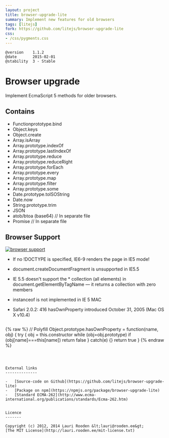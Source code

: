 ```yaml
---                                                                             
layout: project                                                                 
title: browser-upgrade-lite
summary: Implement new features for old browsers
tags: [litejs]                                                                    
fork: https://github.com/litejs/browser-upgrade-lite
css:                                                                            
- /css/pygments.css                                                              
---                                                                             
```


[7]: https://ci.testling.com/litejs/browser-upgrade-lite.png
[8]: https://ci.testling.com/litejs/browser-upgrade-lite


    @version    1.1.2
    @date       2015-02-01
    @stability  3 - Stable



Browser upgrade
===============

Implement EcmaScript 5 methods for older browsers.


Contains
--------

- Functionprototype.bind
- Object.keys
- Object.create
- Array.isArray
- Array.prototype.indexOf
- Array.prototype.lastIndexOf
- Array.prototype.reduce
- Array.prototype.reduceRight
- Array.prototype.forEach
- Array.prototype.every
- Array.prototype.map
- Array.prototype.filter
- Array.prototype.some
- Date.prototype.toISOString
- Date.now
- String.prototype.trim
- JSON
- atob/btoa (base64) // In separate file
- Promise            // In separate file


Browser Support
---------------

[![browser support][7]][8]

-   If no !DOCTYPE is specified, IE6-9 renders the page in IE5 mode!
-   document.createDocumentFragment is unsupported in IE5.5
-   IE 5.5 doesn't support the * collection (all elements) in
    document.getElementByTagName — it returns a collection with zero members
-   instanceof is not implemented in IE 5 MAC
-   Safari 2.0.2: 416     hasOwnProperty introduced October 31, 2005 (Mac OS X v10.4)

    ```javascript
{% raw %}
    // Polyfill
    Object.prototype.hasOwnProperty = function(name, obj) {
    	try {
    		obj = this.constructor
    		while (obj=obj.prototype) if (obj[name]===this[name]) return false
    	} catch(e) {}
    	return true
    }
    {% endraw %}
```



External links
--------------

-   [Source-code on Github](https://github.com/litejs/browser-upgrade-lite)
-   [Package on npm](https://npmjs.org/package/browser-upgrade-lite)
-   [Standard ECMA-262](http://www.ecma-international.org/publications/standards/Ecma-262.htm)


Licence
-------

Copyright (c) 2012, 2014 Lauri Rooden &lt;lauri@rooden.ee&gt;  
[The MIT License](http://lauri.rooden.ee/mit-license.txt)


